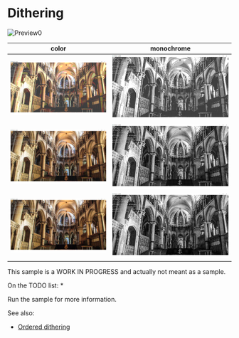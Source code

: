 Dithering
=============================



![Preview0](preview0.png "original")

|                color                |             monochrome              |
| :---------------------------------: | :---------------------------------: |
| ![Preview1_1](preview1_1.png "2x2") | ![Preview1_1](preview2_1.png "2x2") |
| ![Preview1_2](preview1_2.png "4x4") | ![Preview2_2](preview2_2.png "4x4") |
| ![Preview1_3](preview1_3.png "8x8") | ![Preview2_3](preview2_3.png "8x8") |



This sample is a WORK IN PROGRESS and actually not meant as a sample.

On the TODO list:
*

Run the sample for more information.



See also:

- [Ordered dithering](https://en.wikipedia.org/wiki/Ordered_dithering)


